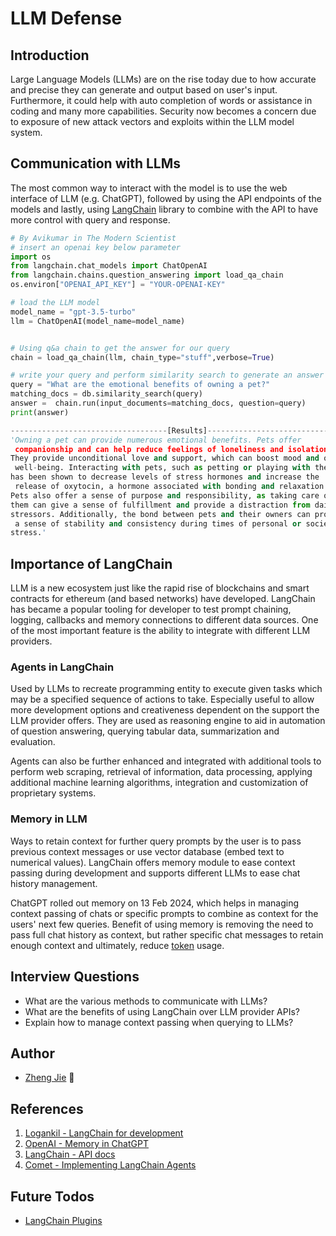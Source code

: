 # LLM Defense

## Introduction

Large Language Models (LLMs) are  on the rise today due to how accurate and precise they can generate and output based on user's input. Furthermore, it could help with auto completion of words or assistance in coding and many more capabilities. Security now becomes a concern due to exposure of new attack vectors and exploits within the LLM model system.

## Communication with LLMs

The most common way to interact with the model is to use the web interface of LLM (e.g. ChatGPT), followed by using the API endpoints of the models and lastly, using [LangChain](https://python.langchain.com/docs/get_started/introduction) library to combine with the API to have more control with query and response.

```python
# By Avikumar in The Modern Scientist
# insert an openai key below parameter
import os
from langchain.chat_models import ChatOpenAI
from langchain.chains.question_answering import load_qa_chain
os.environ["OPENAI_API_KEY"] = "YOUR-OPENAI-KEY"

# load the LLM model
model_name = "gpt-3.5-turbo"
llm = ChatOpenAI(model_name=model_name)


# Using q&a chain to get the answer for our query
chain = load_qa_chain(llm, chain_type="stuff",verbose=True)

# write your query and perform similarity search to generate an answer
query = "What are the emotional benefits of owning a pet?"
matching_docs = db.similarity_search(query)
answer =  chain.run(input_documents=matching_docs, question=query)
print(answer)

-----------------------------------[Results]---------------------------------
'Owning a pet can provide numerous emotional benefits. Pets offer
 companionship and can help reduce feelings of loneliness and isolation. 
They provide unconditional love and support, which can boost mood and overall
 well-being. Interacting with pets, such as petting or playing with them, 
has been shown to decrease levels of stress hormones and increase the
 release of oxytocin, a hormone associated with bonding and relaxation. 
Pets also offer a sense of purpose and responsibility, as taking care of 
them can give a sense of fulfillment and provide a distraction from daily 
stressors. Additionally, the bond between pets and their owners can provide
 a sense of stability and consistency during times of personal or societal 
stress.'
```

## Importance of LangChain

LLM is a new ecosystem just like the rapid rise of blockchains and smart contracts for ethereum (and based networks) have developed. LangChain has became a popular tooling for developer to test prompt chaining, logging, callbacks and memory connections to different data sources. One of the most important feature is the ability to integrate with different LLM providers.


### Agents in LangChain

Used by LLMs to recreate programming entity to execute given tasks which may be a specified sequence of actions to take. Especially useful to allow more development options and creativeness dependent on the support the LLM provider offers. They are used as reasoning engine to aid in automation of question answering, querying tabular data, summarization and evaluation. 

Agents can also be further enhanced and integrated with additional tools to perform web scraping, retrieval of information, data processing, applying additional machine learning algorithms, integration and customization of proprietary systems.


### Memory in LLM

Ways to retain context for further query prompts by the user is to pass previous context messages or use vector database (embed text to numerical values). LangChain offers memory module to ease context passing during development and supports different LLMs to ease chat history management.

ChatGPT rolled out memory on 13 Feb 2024, which helps in managing context passing of chats or specific prompts to combine as context for the users' next few queries. Benefit of using memory is removing the need to pass full chat history as context, but rather specific chat messages to retain enough context and ultimately, reduce [token](tokens.md) usage.

## Interview Questions

* What are the various methods to communicate with LLMs?
* What are the benefits of using LangChain over LLM provider APIs?
* Explain how to manage context passing when querying to LLMs?

## Author

- [Zheng Jie](https://github.com/Bread7) 🍞

## References

1. [Logankil - LangChain for development](https://logankilpatrick.medium.com/what-is-langchain-and-why-should-i-care-as-a-developer-b2d952c42b28)
2. [OpenAI - Memory in ChatGPT](https://openai.com/blog/memory-and-new-controls-for-chatgpt)
3. [LangChain - API docs](https://api.python.langchain.com/en/latest/langchain_api_reference.html)
4. [Comet - Implementing LangChain Agents](https://www.comet.com/site/blog/implementing-agents-in-langchain/)

## Future Todos

* [LangChain Plugins](https://www.danorlandoblog.com/reverse-engineering-chatgpt-plugins-with-langchain/)